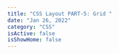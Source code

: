 ```yaml
---
title: "CSS Layout PART-5: Grid "
date: "Jan 26, 2022"
category: "CSS"
isActive: false
isShowHome: false
---
```

